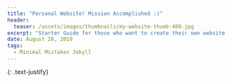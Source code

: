 ```yaml
---
title: "Personal Website! Mission Accomplished :)"
header:
  teaser: /assets/images/thumbnails/my-website-thumb-400.jpg
excerpt: "Starter Guide for those who want to create their own website for free"
date: August 28, 2019
tags:
  - Minimal Mistakes Jekyll
---
```



{: .text-justify}